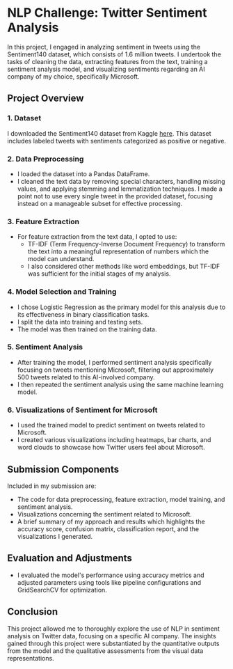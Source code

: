 # NLP Challenge: Twitter Sentiment Analysis

In this project, I engaged in analyzing sentiment in tweets using the Sentiment140 dataset, which consists of 1.6 million tweets. I undertook the tasks of cleaning the data, extracting features from the text, training a sentiment analysis model, and visualizing sentiments regarding an AI company of my choice, specifically Microsoft.

## Project Overview

### 1. Dataset
I downloaded the Sentiment140 dataset from Kaggle [here](https://www.kaggle.com/datasets/kazanova/sentiment140). This dataset includes labeled tweets with sentiments categorized as positive or negative.

### 2. Data Preprocessing

- I loaded the dataset into a Pandas DataFrame.
- I cleaned the text data by removing special characters, handling missing values, and applying stemming and lemmatization techniques. I made a point not to use every single tweet in the provided dataset, focusing instead on a manageable subset for effective processing.

### 3. Feature Extraction

- For feature extraction from the text data, I opted to use:
  - TF-IDF (Term Frequency-Inverse Document Frequency) to transform the text into a meaningful representation of numbers which the model can understand.
  - I also considered other methods like word embeddings, but TF-IDF was sufficient for the initial stages of my analysis.

### 4. Model Selection and Training

- I chose Logistic Regression as the primary model for this analysis due to its effectiveness in binary classification tasks.
- I split the data into training and testing sets.
- The model was then trained on the training data.

### 5. Sentiment Analysis

- After training the model, I performed sentiment analysis specifically focusing on tweets mentioning Microsoft, filtering out approximately 500 tweets related to this AI-involved company.
- I then repeated the sentiment analysis using the same machine learning model.

### 6. Visualizations of Sentiment for Microsoft

- I used the trained model to predict sentiment on tweets related to Microsoft.
- I created various visualizations including heatmaps, bar charts, and word clouds to showcase how Twitter users feel about Microsoft.

## Submission Components

Included in my submission are:
- The code for data preprocessing, feature extraction, model training, and sentiment analysis.
- Visualizations concerning the sentiment related to Microsoft.
- A brief summary of my approach and results which highlights the accuracy score, confusion matrix, classification report, and the visualizations I generated.

## Evaluation and Adjustments

- I evaluated the model's performance using accuracy metrics and adjusted parameters using tools like pipeline configurations and GridSearchCV for optimization.

## Conclusion

This project allowed me to thoroughly explore the use of NLP in sentiment analysis on Twitter data, focusing on a specific AI company. The insights gained through this project were substantiated by the quantitative outputs from the model and the qualitative assessments from the visual data representations.
